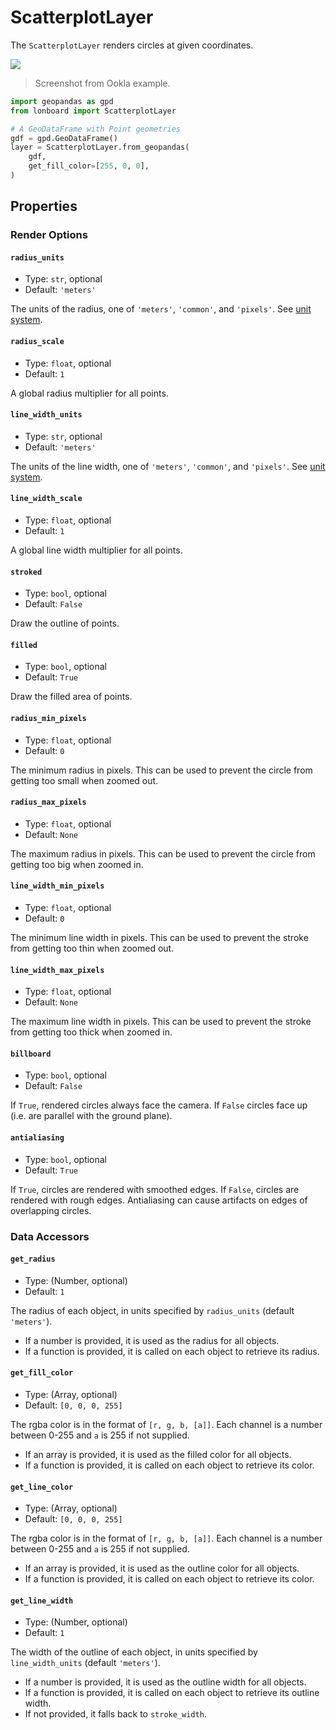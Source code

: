 # ScatterplotLayer

The `ScatterplotLayer` renders circles at given coordinates.

![](../assets/scatterplot-layer-network-speeds.jpg)

> Screenshot from Ookla example.

```py
import geopandas as gpd
from lonboard import ScatterplotLayer

# A GeoDataFrame with Point geometries
gdf = gpd.GeoDataFrame()
layer = ScatterplotLayer.from_geopandas(
    gdf,
    get_fill_color=[255, 0, 0],
)
```

## Properties

<!-- Inherits from all [Base Layer](https://deck.gl/docs/api-reference/core/layer) properties. -->

### Render Options

#### `radius_units`

- Type: `str`, optional
- Default: `'meters'`

The units of the radius, one of `'meters'`, `'common'`, and `'pixels'`. See [unit system](https://deck.gl/docs/developer-guide/coordinate-systems#supported-units).

#### `radius_scale`

- Type: `float`, optional
- Default: `1`

A global radius multiplier for all points.

#### `line_width_units`

- Type: `str`, optional
- Default: `'meters'`

The units of the line width, one of `'meters'`, `'common'`, and `'pixels'`. See [unit system](https://deck.gl/docs/developer-guide/coordinate-systems#supported-units).

#### `line_width_scale`

- Type: `float`, optional
- Default: `1`

A global line width multiplier for all points.

#### `stroked`

- Type: `bool`, optional
- Default: `False`

Draw the outline of points.

#### `filled`

- Type: `bool`, optional
- Default: `True`

Draw the filled area of points.

#### `radius_min_pixels`

- Type: `float`, optional
- Default: `0`

The minimum radius in pixels. This can be used to prevent the circle from getting too small when zoomed out.

#### `radius_max_pixels`

- Type: `float`, optional
- Default: `None`

The maximum radius in pixels. This can be used to prevent the circle from getting too big when zoomed in.

#### `line_width_min_pixels`

- Type: `float`, optional
- Default: `0`

The minimum line width in pixels. This can be used to prevent the stroke from getting too thin when zoomed out.

#### `line_width_max_pixels`

- Type: `float`, optional
- Default: `None`

The maximum line width in pixels. This can be used to prevent the stroke from getting too thick when zoomed in.

#### `billboard`

- Type: `bool`, optional
- Default: `False`

If `True`, rendered circles always face the camera. If `False` circles face up (i.e. are parallel with the ground plane).

#### `antialiasing`

- Type: `bool`, optional
- Default: `True`

If `True`, circles are rendered with smoothed edges. If `False`, circles are rendered with rough edges. Antialiasing can cause artifacts on edges of overlapping circles.

### Data Accessors

#### `get_radius`

- Type: (Number, optional)
- Default: `1`

The radius of each object, in units specified by `radius_units` (default `'meters'`).

- If a number is provided, it is used as the radius for all objects.
- If a function is provided, it is called on each object to retrieve its radius.

#### `get_fill_color`

- Type: (Array, optional)
- Default: `[0, 0, 0, 255]`

The rgba color is in the format of `[r, g, b, [a]]`. Each channel is a number between 0-255 and `a` is 255 if not supplied.

- If an array is provided, it is used as the filled color for all objects.
- If a function is provided, it is called on each object to retrieve its color.

#### `get_line_color`

- Type: (Array, optional)
- Default: `[0, 0, 0, 255]`

The rgba color is in the format of `[r, g, b, [a]]`. Each channel is a number between 0-255 and `a` is 255 if not supplied.

- If an array is provided, it is used as the outline color for all objects.
- If a function is provided, it is called on each object to retrieve its color.

#### `get_line_width`

- Type: (Number, optional)
- Default: `1`

The width of the outline of each object, in units specified by `line_width_units` (default `'meters'`).

- If a number is provided, it is used as the outline width for all objects.
- If a function is provided, it is called on each object to retrieve its outline width.
- If not provided, it falls back to `stroke_width`.
